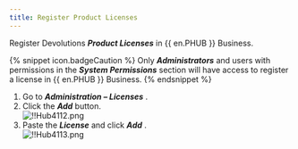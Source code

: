 ```yaml
---
title: Register Product Licenses
---
```

Register Devolutions ***Product Licenses*** in {{ en.PHUB }} Business.  

{% snippet icon.badgeCaution %} 
Only ***Administrators*** and users with permissions in the ***System Permissions*** section will have access to register a license in {{ en.PHUB }} Business. 
{% endsnippet %}
 
1. Go to ***Administration – Licenses*** . 
1. Click the ***Add*** button.  
![!!Hub4112.png](https://webdevolutions.azureedge.net/docs/en/hub/Hub4112.png) 
1. Paste the ***License*** and click ***Add*** .  
![!!Hub4113.png](https://webdevolutions.azureedge.net/docs/en/hub/Hub4113.png) 
